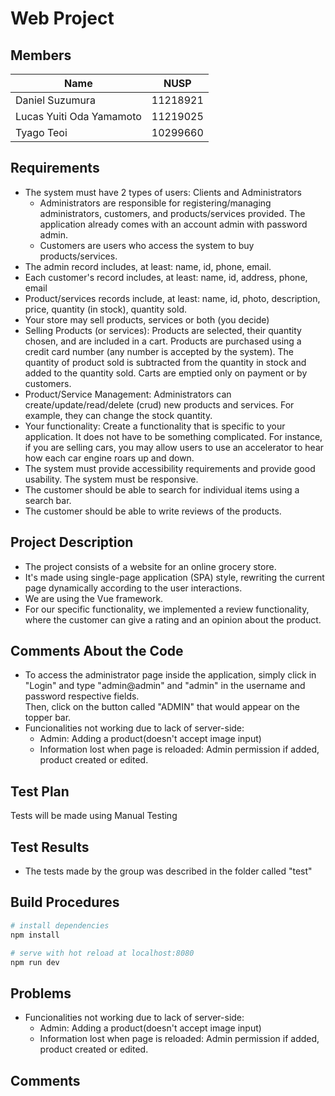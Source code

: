 # Web Project

## Members
  Name | NUSP
  ------------ | -------------
  Daniel Suzumura | 11218921
  Lucas Yuiti Oda Yamamoto  | 11219025
  Tyago Teoi		  | 10299660

## Requirements
  * The system must have 2 types of users: Clients and Administrators
      * Administrators are responsible for registering/managing administrators, customers, and products/services provided. The   application already comes with an account admin with       password admin.
      * Customers are users who access the system to buy products/services.
  * The admin record includes, at least: name, id, phone, email.
  * Each customer's record includes, at least: name, id, address, phone, email
  * Product/services records include, at least: name, id, photo, description, price, quantity (in stock), quantity sold.
  * Your store may sell products, services or both (you decide)
  * Selling Products (or services): Products are selected, their quantity chosen, and are included in a cart. Products are purchased using a credit card number (any number is accepted by the system). The quantity of product sold is subtracted from the quantity in stock and added to the quantity sold. Carts are emptied only on payment or by customers.
  * Product/Service Management: Administrators can create/update/read/delete (crud) new products and services. For example, they can change the stock quantity.
  * Your functionality: Create a functionality that is specific to your application. It does not have to be something complicated. For instance, if you are selling cars, you may allow users to use an accelerator to hear how each car engine roars up and down.   
  * The system must provide accessibility requirements and provide good usability. The system must be responsive.
  * The customer should be able to search for individual items using a search bar.
  * The customer should be able to write reviews of the products.

## Project Description
  * The project consists of a website for an online grocery store.
  * It's made using single-page application (SPA) style, rewriting the current page dynamically according to the user interactions.
  * We are using the Vue framework.
  * For our specific functionality, we implemented a review functionality, where the customer can give a rating and an opinion about the product.

## Comments About the Code
* To access the administrator page inside the application, simply click in "Login" and type "admin@admin" and "admin" in the username and password respective fields.<br>
Then, click on the button called "ADMIN" that would appear on the topper bar.
* Funcionalities not working due to lack of server-side:
  * Admin: Adding a product(doesn't accept image input)
  * Information lost when page is reloaded: Admin permission if added, product created or edited.
## Test Plan
Tests will be made using Manual Testing
## Test Results
* The tests made by the group was described in the folder called "test"
## Build Procedures

``` bash
# install dependencies
npm install

# serve with hot reload at localhost:8080
npm run dev

```
## Problems
* Funcionalities not working due to lack of server-side:
  * Admin: Adding a product(doesn't accept image input)
  * Information lost when page is reloaded: Admin permission if added, product created or edited.
## Comments

